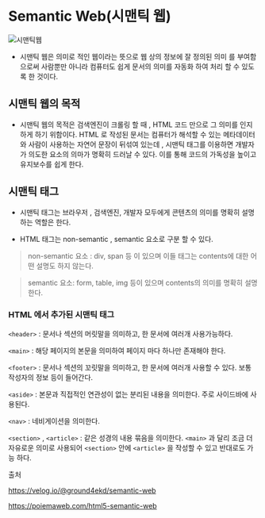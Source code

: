 # Semantic Web(시맨틱 웹)

![시맨틱웹](https://velog.velcdn.com/images%2Fground4ekd%2Fpost%2F8f78906b-453e-4bd1-b87e-30efc7bbd164%2Fimage.png)

- 시맨틱 웹은 의미로 적인 웹이라는 뜻으로 웹 상의 정보에 잘 정의된 의미 를 부여함으로써 사람뿐만 아니라 컴퓨터도 쉽게 문서의 의미를 자동화 하여 처리 할 수 있도록 한 것이다. 

## 시맨틱 웹의 목적

- 시맨틱 웹의 목적은 검색엔진이 크롤링 할 때 , HTML 코드 만으로 그 의미를 인지하게 하기 위함이다. HTML 로 작성된 문서는 컴퓨터가 해석할 수 있는 메타데이터와 사람이 사용하는 자연어 문장이 뒤섞여 있는데 , 시맨틱 태그를 이용하면 개발자가 의도한 요소의 의마가 명확히 드러날 수 있다. 이를 통해 코드의 가독성을 높이고 유지보수를 쉽게 한다. 

## 시맨틱 태그
- 시맨틱 태그는 브라우저 , 검색엔진, 개발자 모두에게 콘텐츠의 의미를 명확히 설명하는 역할은 한다. 

- HTML 태그는 non-semantic , semantic 요소로 구분 할 수 있다.

> non-semantic 요소 : div, span 등 이 있으며 이들 태그는 contents에 대한 어떤 설명도 하지 않는다. 

> semantic 요소: form, table, img 등이 있으며 contents의 의미를 명확히 설명한다.

### HTML 에서 추가된 시맨틱 태그

`<header>` : 문서나 섹션의 머릿말을 의미하고, 한 문서에 여러개 사용가능하다.

`<main>` : 해당 페이지의 본문을 의미하여 페이지 마다 하나만 존재해야 한다.

`<footer>` : 문서나 섹션의 꼬릿말을 의미하고, 한 문서에 여러개 사용할 수 있다. 보통 작성자의 정보 등이 들어간다.

`<aside>` : 본문과 직접적인 연관성이 없는 분리된 내용을 의미한다. 주로 사이드바에 사용된다.

`<nav>` : 네비게이션을 의미한다.

`<section>` , `<article>` : 같은 성경의 내용 묶음을 의미한다. `<main>`  과 달리 조금 더 자유로운 의미로 사용되어 `<section>` 안에 `<article>` 을 작성할 수 있고 반대로도 가능 하다.  

출처 

https://velog.io/@ground4ekd/semantic-web

https://poiemaweb.com/html5-semantic-web